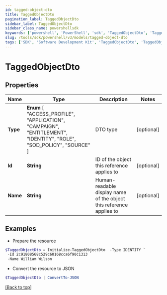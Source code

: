 ```yaml
---
id: tagged-object-dto
title: TaggedObjectDto
pagination_label: TaggedObjectDto
sidebar_label: TaggedObjectDto
sidebar_class_name: powershellsdk
keywords: ['powershell', 'PowerShell', 'sdk', 'TaggedObjectDto', 'TaggedObjectDto'] 
slug: /tools/sdk/powershell/v3/models/tagged-object-dto
tags: ['SDK', 'Software Development Kit', 'TaggedObjectDto', 'TaggedObjectDto']
---
```



# TaggedObjectDto

## Properties

Name | Type | Description | Notes
------------ | ------------- | ------------- | -------------
**Type** |  **Enum** [  "ACCESS_PROFILE",    "APPLICATION",    "CAMPAIGN",    "ENTITLEMENT",    "IDENTITY",    "ROLE",    "SOD_POLICY",    "SOURCE" ] | DTO type | [optional] 
**Id** | **String** | ID of the object this reference applies to | [optional] 
**Name** | **String** | Human-readable display name of the object this reference applies to | [optional] 

## Examples

- Prepare the resource
```powershell
$TaggedObjectDto = Initialize-TaggedObjectDto  -Type IDENTITY `
 -Id 2c91808568c529c60168cca6f90c1313 `
 -Name William Wilson
```

- Convert the resource to JSON
```powershell
$TaggedObjectDto | ConvertTo-JSON
```


[[Back to top]](#) 

